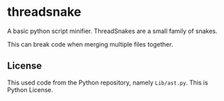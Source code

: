 # threadsnake

A basic python script minifier.
ThreadSnakes are a small family of snakes.

This can break code when merging multiple files together.

## License

This used code from the Python repository, namely `Lib/ast.py`.
This is Python License.
